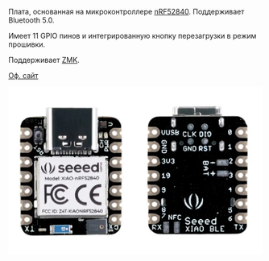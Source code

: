 Плата, основанная на микроконтроллере [nRF52840](/hardware/mcu/nRF52840.md). Поддерживает Bluetooth 5.0.

Имеет 11 GPIO пинов и интегрированную кнопку перезагрузки в режим прошивки.

Поддерживает [ZMK](/firmware/zmk.md).

[Оф. сайт](https://wiki.seeedstudio.com/XIAO_BLE/)

![](/assets/hardware/shields/seeed-xiao-ble.jpg)
